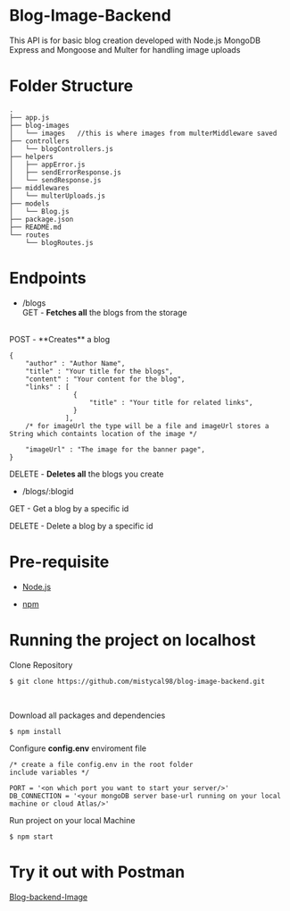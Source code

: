 # Blog-Image-Backend
This API is for basic blog creation developed with Node.js MongoDB Express and Mongoose and Multer for handling image uploads

# Folder Structure 

```
.
├── app.js
├── blog-images
│   └── images   //this is where images from multerMiddleware saved
├── controllers
│   └── blogControllers.js
├── helpers
│   ├── appError.js
│   ├── sendErrorResponse.js
│   └── sendResponse.js
├── middlewares
│   └── multerUploads.js
├── models
│   └── Blog.js
├── package.json
├── README.md
└── routes
    └── blogRoutes.js
```

# Endpoints

- /blogs <br>
GET - **Fetches all** the blogs from the storage
<br>
POST - **Creates** a blog

```
{
    "author" : "Author Name",
    "title" : "Your title for the blogs",
    "content" : "Your content for the blog",
    "links" : [
                {
                    "title" : "Your title for related links",
                }
              ],
    /* for imageUrl the type will be a file and imageUrl stores a String which containts location of the image */

    "imageUrl" : "The image for the banner page",
}
``` 

DELETE - **Deletes all** the blogs you create
<br>

- /blogs/:blogid <br>

GET - Get a blog by a specific id

DELETE - Delete a blog by a specific id

# Pre-requisite

- [Node.js]() 

- [npm]()

# Running the project on localhost
Clone Repository

```
$ git clone https://github.com/mistycal98/blog-image-backend.git
```
<br>

Download all packages and dependencies
```
$ npm install 
```
Configure **config.env** enviroment file

```
/* create a file config.env in the root folder
include variables */

PORT = '<on which port you want to start your server/>'
DB_CONNECTION = '<your mongoDB server base-url running on your local machine or cloud Atlas/>'

```
Run project on your local Machine
```
$ npm start
```

# Try it out with Postman
[Blog-backend-Image]()
 
